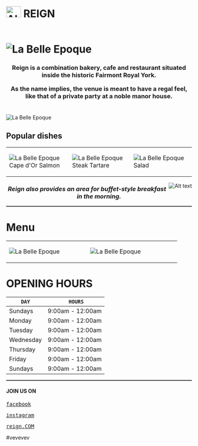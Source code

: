 

# <img src="https://encrypted-tbn0.gstatic.com/images?q=tbn:ANd9GcRtwTaWOdySo70vcQgijoH1RJ5XgQHXlA-dJ86Jd50mXB-wlfYQqMU5huyVWdJW3Ux6aiU&usqp=CAU" alt="Alt text" width="40" height="30">  REIGN 





  <h3 align="center"> 



 </h3> 

<hr style="height:0px; border:none; color:#333; background-color:#333;">

# ![La Belle Epoque](https://resizer.otstatic.com/v2/photos/wide-huge/3/26520443.jpg)


 

<h3 align="center"> 

Reign is a combination bakery, cafe and restaurant situated inside the historic Fairmont Royal York.

As the name implies, the venue is meant to have a regal feel, like that of a private party at a noble manor house. </h3> 
#

![La Belle Epoque](https://media.blogto.com/listings/20190716-Reign20.jpg?w=2048&cmd=resize_then_crop&height=1365&quality=70 )



## Popular dishes

<table>
<tr>
<td width="34%">

![La Belle Epoque](https://resizer.otstatic.com/v2/photos/wide-large/1/49209007.jpg )
Cape d'Or Salmon
</td>
<td width="33%">


![La Belle Epoque](https://resizer.otstatic.com/v2/photos/wide-large/1/46835737.jpg )
Steak Tartare
</td>
<td width="33%">


![La Belle Epoque](https://resizer.otstatic.com/v2/photos/wide-large/1/42899162.jpg)
Salad
</td>
</tr>
</table>





<img src="https://media.blogto.com/uploads/2019/07/26/1564155291-20190716-Reign21.jpg?w=1400&cmd=resize&height=2500&quality=70" alt="Alt text" align="right">    



<h3 align="center"> 


*Reign also provides an area for buffet-style breakfast in the morning.*
 </h3> 



<hr style="height:2px; border:none; color:#333; background-color:#333;">

# Menu





<table>
<tr>


</td>
<td width="33%">


![La Belle Epoque](https://www.reignandpour.co.nz/wp-content/uploads/2022/12/RP-A3-AllDay-Dec2022-2_web.jpg)

</td>
<td width="36.5%">


![La Belle Epoque](https://www.reignandpour.co.nz/wp-content/uploads/2022/07/6DRINKS.nonalchs.july_.jpg)

</td>
</tr>
</table>



# OPENING HOURS

|      `DAY`     |   ` HOURS`   
| ------------- |:-------------:
|   Sundays   |  9:00am - 12:00am 
|   Monday   |      9:00am - 12:00am 
| Tuesday |      9:00am - 12:00am 
|Wednesday  |      9:00am - 12:00am 
| Thursday  |      9:00am - 12:00am 
| Friday   |      9:00am - 12:00am 
|Sundays  |      9:00am - 12:00am 

<hr style="height:2px; border:none; color:#333; background-color:#333;">

#### JOIN US ON

[<kbd>facebook</kbd>](https://web.facebook.com/ReignRYH/?_rdc=1&_rdr)

[<kbd>instagram</kbd>](https://www.instagram.com/reigntoronto/)

[<kbd>reign.COM</kbd>](https://www.reigntoronto.ca/)

#vevevev
